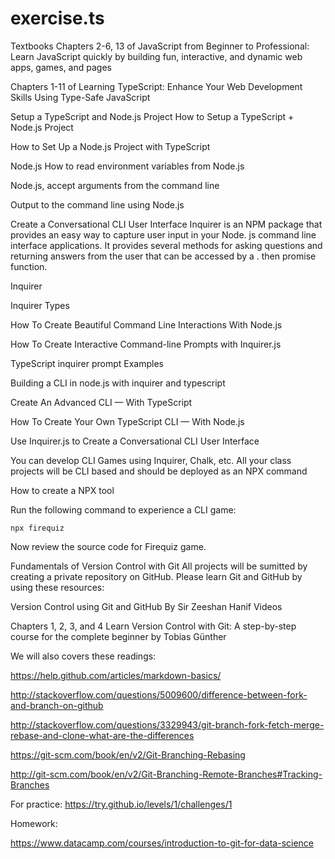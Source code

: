 # exercise.ts
Textbooks 
Chapters 2-6, 13 of JavaScript from Beginner to Professional: Learn JavaScript quickly by building fun, interactive, and dynamic web apps, games, and pages

Chapters 1-11 of Learning TypeScript: Enhance Your Web Development Skills Using Type-Safe JavaScript

Setup a TypeScript and Node.js Project
How to Setup a TypeScript + Node.js Project

How to Set Up a Node.js Project with TypeScript

Node.js
How to read environment variables from Node.js

Node.js, accept arguments from the command line

Output to the command line using Node.js

Create a Conversational CLI User Interface
Inquirer is an NPM package that provides an easy way to capture user input in your Node. js command line interface applications. It provides several methods for asking questions and returning answers from the user that can be accessed by a . then promise function.

Inquirer

Inquirer Types

How To Create Beautiful Command Line Interactions With Node.js

How To Create Interactive Command-line Prompts with Inquirer.js

TypeScript inquirer prompt Examples

Building a CLI in node.js with inquirer and typescript

Create An Advanced CLI — With TypeScript

How To Create Your Own TypeScript CLI — With Node.js

Use Inquirer.js to Create a Conversational CLI User Interface

You can develop CLI Games using Inquirer, Chalk, etc. All your class projects will be CLI based and should be deployed as an NPX command

How to create a NPX tool

Run the following command to experience a CLI game:

    npx firequiz
Now review the source code for Firequiz game.

Fundamentals of Version Control with Git
All projects will be sumitted by creating a private repository on GitHub. Please learn Git and GitHub by using these resources:

Version Control using Git and GitHub By Sir Zeeshan Hanif Videos

Chapters 1, 2, 3, and 4 Learn Version Control with Git: A step-by-step course for the complete beginner by Tobias Günther

We will also covers these readings:

https://help.github.com/articles/markdown-basics/

http://stackoverflow.com/questions/5009600/difference-between-fork-and-branch-on-github

http://stackoverflow.com/questions/3329943/git-branch-fork-fetch-merge-rebase-and-clone-what-are-the-differences

https://git-scm.com/book/en/v2/Git-Branching-Rebasing

http://git-scm.com/book/en/v2/Git-Branching-Remote-Branches#Tracking-Branches

For practice: https://try.github.io/levels/1/challenges/1

Homework:

https://www.datacamp.com/courses/introduction-to-git-for-data-science
